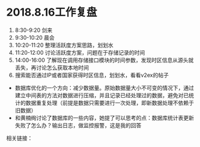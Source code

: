 # 2018.8.16工作复盘

1. 8:30-9:20 剑来
2. 9:30-10:20 晨会
3. 10:20-11:20 整理活跃度方案思路，划划水
4. 11:20-12:00 讨论活跃度方案，问题在于存储记录的时间
5. 14:00-16:00 了解现在调用存储接口模块的时间参数，发现时区信息从源头就丢失，再讨论怎么获取本地时间
6. 搜索能否通过IP或者国家获得时区信息，划划水，看看v2ex的帖子

* 数据库优化的一个方向：减少数据量。原始数据量大小不可变的情况下，通过建立中间表的方法对数据进行压缩，并且记录已经处理过的数据，避免对已统计的数据重复处理（前提是数据只需要进行一次处理，即新数据处理不依赖于旧数据）
* 和黄楠绚讨论了数据库的一些内容，她提了可以思考的点：数据库统计表更新失败了怎么办？输出日志，做监控报警，这是我的回答

相关链接：
